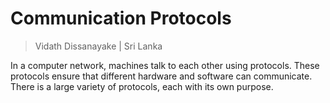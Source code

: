# Communication Protocols

> Vidath Dissanayake | Sri Lanka

In a computer network, machines talk to each other using protocols. These protocols ensure that different hardware and software can communicate. There is a large variety of protocols, each with its own purpose.